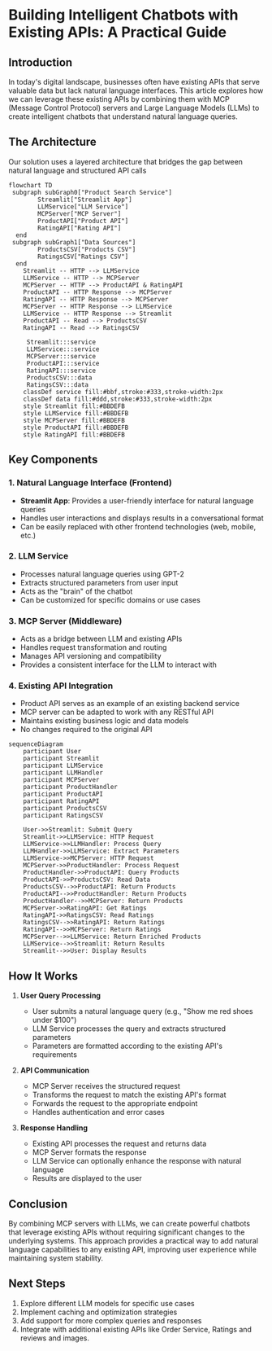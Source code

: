 # Building Intelligent Chatbots with Existing APIs: A Practical Guide

## Introduction

In today's digital landscape, businesses often have existing APIs that serve valuable data but lack natural language interfaces. This article explores how we can leverage these existing APIs by combining them with MCP (Message Control Protocol) servers and Large Language Models (LLMs) to create intelligent chatbots that understand natural language queries.

## The Architecture

Our solution uses a layered architecture that bridges the gap between natural language and structured API calls
```mermaid
flowchart TD
 subgraph subGraph0["Product Search Service"]
        Streamlit["Streamlit App"]
        LLMService["LLM Service"]
        MCPServer["MCP Server"]
        ProductAPI["Product API"]
        RatingAPI["Rating API"]
  end
 subgraph subGraph1["Data Sources"]
        ProductsCSV["Products CSV"]
        RatingsCSV["Ratings CSV"]
  end
    Streamlit -- HTTP --> LLMService
    LLMService -- HTTP --> MCPServer
    MCPServer -- HTTP --> ProductAPI & RatingAPI
    ProductAPI -- HTTP Response --> MCPServer
    RatingAPI -- HTTP Response --> MCPServer
    MCPServer -- HTTP Response --> LLMService
    LLMService -- HTTP Response --> Streamlit
    ProductAPI -- Read --> ProductsCSV
    RatingAPI -- Read --> RatingsCSV

     Streamlit:::service
     LLMService:::service
     MCPServer:::service
     ProductAPI:::service
     RatingAPI:::service
     ProductsCSV:::data
     RatingsCSV:::data
    classDef service fill:#bbf,stroke:#333,stroke-width:2px
    classDef data fill:#ddd,stroke:#333,stroke-width:2px
    style Streamlit fill:#BBDEFB
    style LLMService fill:#BBDEFB
    style MCPServer fill:#BBDEFB
    style ProductAPI fill:#BBDEFB
    style RatingAPI fill:#BBDEFB
```




## Key Components

### 1. Natural Language Interface (Frontend)
- **Streamlit App**: Provides a user-friendly interface for natural language queries
- Handles user interactions and displays results in a conversational format
- Can be easily replaced with other frontend technologies (web, mobile, etc.)

### 2. LLM Service
- Processes natural language queries using GPT-2
- Extracts structured parameters from user input
- Acts as the "brain" of the chatbot
- Can be customized for specific domains or use cases

### 3. MCP Server (Middleware)
- Acts as a bridge between LLM and existing APIs
- Handles request transformation and routing
- Manages API versioning and compatibility
- Provides a consistent interface for the LLM to interact with

### 4. Existing API Integration
- Product API serves as an example of an existing backend service
- MCP server can be adapted to work with any RESTful API
- Maintains existing business logic and data models
- No changes required to the original API

```mermaid
sequenceDiagram
    participant User
    participant Streamlit
    participant LLMService
    participant LLMHandler
    participant MCPServer
    participant ProductHandler
    participant ProductAPI
    participant RatingAPI
    participant ProductsCSV
    participant RatingsCSV

    User->>Streamlit: Submit Query
    Streamlit->>LLMService: HTTP Request
    LLMService->>LLMHandler: Process Query
    LLMHandler->>LLMService: Extract Parameters
    LLMService->>MCPServer: HTTP Request
    MCPServer->>ProductHandler: Process Request
    ProductHandler->>ProductAPI: Query Products
    ProductAPI->>ProductsCSV: Read Data
    ProductsCSV-->>ProductAPI: Return Products
    ProductAPI-->>ProductHandler: Return Products
    ProductHandler-->>MCPServer: Return Products
    MCPServer->>RatingAPI: Get Ratings
    RatingAPI->>RatingsCSV: Read Ratings
    RatingsCSV-->>RatingAPI: Return Ratings
    RatingAPI-->>MCPServer: Return Ratings
    MCPServer-->>LLMService: Return Enriched Products
    LLMService-->>Streamlit: Return Results
    Streamlit-->>User: Display Results
```
## How It Works

1. **User Query Processing**
   - User submits a natural language query (e.g., "Show me red shoes under $100")
   - LLM Service processes the query and extracts structured parameters
   - Parameters are formatted according to the existing API's requirements

2. **API Communication**
   - MCP Server receives the structured request
   - Transforms the request to match the existing API's format
   - Forwards the request to the appropriate endpoint
   - Handles authentication and error cases

3. **Response Handling**
   - Existing API processes the request and returns data
   - MCP Server formats the response
   - LLM Service can optionally enhance the response with natural language
   - Results are displayed to the user


## Conclusion

By combining MCP servers with LLMs, we can create powerful chatbots that leverage existing APIs without requiring significant changes to the underlying systems. This approach provides a practical way to add natural language capabilities to any existing API, improving user experience while maintaining system stability.

## Next Steps

1. Explore different LLM models for specific use cases
2. Implement caching and optimization strategies
3. Add support for more complex queries and responses
4. Integrate with additional existing APIs like Order Service, Ratings and reviews and images.
